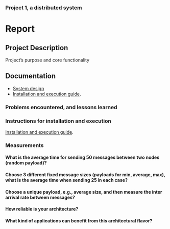 ### Project 1, a distributed system

# Report

## Project Description

Project’s purpose and core functionality

## Documentation

* [System design](./documents/definition.md)
* [Installation and execution guide](./documents/installation.md).



### Problems encountered, and lessons learned

### Instructions for installation and execution

[Installation and execution guide](./documents/installation.md).

### Measurements

#### What is the average time for sending 50 messages between two nodes (random payload)?

#### Choose 3 different fixed message sizes (payloads for min, average, max), what is the average time when sending 25 in each case?

#### Choose a unique payload, e.g., average size, and then measure the inter arrival rate between messages?

#### How reliable is your architecture? 

#### What kind of applications can benefit from this architectural flavor?

